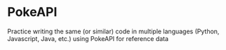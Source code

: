 # PokeAPI
Practice writing the same (or similar) code in multiple languages (Python, Javascript, Java, etc.) using PokeAPI for reference data 

